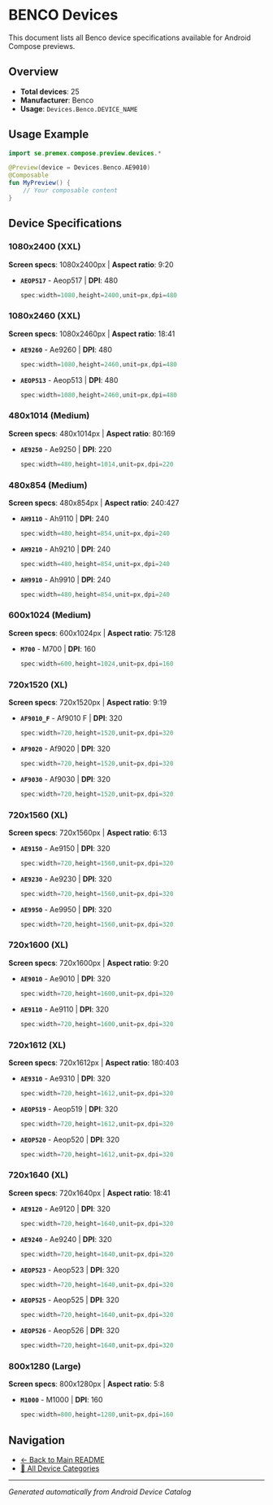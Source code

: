 # BENCO Devices

This document lists all Benco device specifications available for Android Compose previews.

## Overview

- **Total devices**: 25
- **Manufacturer**: Benco
- **Usage**: `Devices.Benco.DEVICE_NAME`

## Usage Example

```kotlin
import se.premex.compose.preview.devices.*

@Preview(device = Devices.Benco.AE9010)
@Composable
fun MyPreview() {
    // Your composable content
}
```

## Device Specifications

### 1080x2400 (XXL)

**Screen specs**: 1080x2400px | **Aspect ratio**: 9:20

- **`AEOP517`** - Aeop517 | **DPI**: 480
  ```kotlin
  spec:width=1080,height=2400,unit=px,dpi=480
  ```

### 1080x2460 (XXL)

**Screen specs**: 1080x2460px | **Aspect ratio**: 18:41

- **`AE9260`** - Ae9260 | **DPI**: 480
  ```kotlin
  spec:width=1080,height=2460,unit=px,dpi=480
  ```

- **`AEOP513`** - Aeop513 | **DPI**: 480
  ```kotlin
  spec:width=1080,height=2460,unit=px,dpi=480
  ```

### 480x1014 (Medium)

**Screen specs**: 480x1014px | **Aspect ratio**: 80:169

- **`AE9250`** - Ae9250 | **DPI**: 220
  ```kotlin
  spec:width=480,height=1014,unit=px,dpi=220
  ```

### 480x854 (Medium)

**Screen specs**: 480x854px | **Aspect ratio**: 240:427

- **`AH9110`** - Ah9110 | **DPI**: 240
  ```kotlin
  spec:width=480,height=854,unit=px,dpi=240
  ```

- **`AH9210`** - Ah9210 | **DPI**: 240
  ```kotlin
  spec:width=480,height=854,unit=px,dpi=240
  ```

- **`AH9910`** - Ah9910 | **DPI**: 240
  ```kotlin
  spec:width=480,height=854,unit=px,dpi=240
  ```

### 600x1024 (Medium)

**Screen specs**: 600x1024px | **Aspect ratio**: 75:128

- **`M700`** - M700 | **DPI**: 160
  ```kotlin
  spec:width=600,height=1024,unit=px,dpi=160
  ```

### 720x1520 (XL)

**Screen specs**: 720x1520px | **Aspect ratio**: 9:19

- **`AF9010_F`** - Af9010 F | **DPI**: 320
  ```kotlin
  spec:width=720,height=1520,unit=px,dpi=320
  ```

- **`AF9020`** - Af9020 | **DPI**: 320
  ```kotlin
  spec:width=720,height=1520,unit=px,dpi=320
  ```

- **`AF9030`** - Af9030 | **DPI**: 320
  ```kotlin
  spec:width=720,height=1520,unit=px,dpi=320
  ```

### 720x1560 (XL)

**Screen specs**: 720x1560px | **Aspect ratio**: 6:13

- **`AE9150`** - Ae9150 | **DPI**: 320
  ```kotlin
  spec:width=720,height=1560,unit=px,dpi=320
  ```

- **`AE9230`** - Ae9230 | **DPI**: 320
  ```kotlin
  spec:width=720,height=1560,unit=px,dpi=320
  ```

- **`AE9950`** - Ae9950 | **DPI**: 320
  ```kotlin
  spec:width=720,height=1560,unit=px,dpi=320
  ```

### 720x1600 (XL)

**Screen specs**: 720x1600px | **Aspect ratio**: 9:20

- **`AE9010`** - Ae9010 | **DPI**: 320
  ```kotlin
  spec:width=720,height=1600,unit=px,dpi=320
  ```

- **`AE9110`** - Ae9110 | **DPI**: 320
  ```kotlin
  spec:width=720,height=1600,unit=px,dpi=320
  ```

### 720x1612 (XL)

**Screen specs**: 720x1612px | **Aspect ratio**: 180:403

- **`AE9310`** - Ae9310 | **DPI**: 320
  ```kotlin
  spec:width=720,height=1612,unit=px,dpi=320
  ```

- **`AEOP519`** - Aeop519 | **DPI**: 320
  ```kotlin
  spec:width=720,height=1612,unit=px,dpi=320
  ```

- **`AEOP520`** - Aeop520 | **DPI**: 320
  ```kotlin
  spec:width=720,height=1612,unit=px,dpi=320
  ```

### 720x1640 (XL)

**Screen specs**: 720x1640px | **Aspect ratio**: 18:41

- **`AE9120`** - Ae9120 | **DPI**: 320
  ```kotlin
  spec:width=720,height=1640,unit=px,dpi=320
  ```

- **`AE9240`** - Ae9240 | **DPI**: 320
  ```kotlin
  spec:width=720,height=1640,unit=px,dpi=320
  ```

- **`AEOP523`** - Aeop523 | **DPI**: 320
  ```kotlin
  spec:width=720,height=1640,unit=px,dpi=320
  ```

- **`AEOP525`** - Aeop525 | **DPI**: 320
  ```kotlin
  spec:width=720,height=1640,unit=px,dpi=320
  ```

- **`AEOP526`** - Aeop526 | **DPI**: 320
  ```kotlin
  spec:width=720,height=1640,unit=px,dpi=320
  ```

### 800x1280 (Large)

**Screen specs**: 800x1280px | **Aspect ratio**: 5:8

- **`M1000`** - M1000 | **DPI**: 160
  ```kotlin
  spec:width=800,height=1280,unit=px,dpi=160
  ```

## Navigation

- [← Back to Main README](../../README.md)
- [📱 All Device Categories](../README.md)

---
*Generated automatically from Android Device Catalog*
